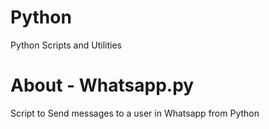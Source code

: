 # Python
Python Scripts and Utilities

# About - Whatsapp.py
Script to Send messages to a user in Whatsapp from Python
